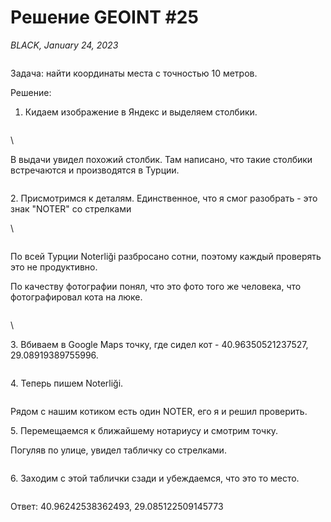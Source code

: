 # Решение GEOINT #25

_BLACK, January 24, 2023_

<figure><img src="https://telegra.ph/file/15f3bedda768ad6084f06.jpg" alt=""><figcaption></figcaption></figure>

Задача: найти координаты места с точностью 10 метров.

Решение:

1. Кидаем изображение в Яндекс и выделяем столбики.

<figure><img src="https://telegra.ph/file/6418eee71000c62589ae4.png" alt=""><figcaption></figcaption></figure>

\


В выдачи увидел похожий столбик. Там написано, что такие столбики встречаются и производятся в Турции.

<figure><img src="https://telegra.ph/file/03773951593999e574479.png" alt=""><figcaption></figcaption></figure>

2\. Присмотримся к деталям. Единственное, что я смог разобрать - это знак "NOTER" со стрелками

\


<figure><img src="https://telegra.ph/file/52e679e8ee8eb1d08120a.png" alt=""><figcaption></figcaption></figure>

По всей Турции Noterliği разбросано сотни, поэтому каждый проверять это не продуктивно.

По качеству фотографии понял, что это фото того же человека, что фотографировал кота на люке.

<figure><img src="https://telegra.ph/file/dc79c19e54c589baa2116.jpg" alt=""><figcaption></figcaption></figure>

\


3\. Вбиваем в Google Maps точку, где сидел кот - 40.96350521237527, 29.08919389755996.

<figure><img src="https://telegra.ph/file/b83d0a6e6619f8d4d0038.png" alt=""><figcaption></figcaption></figure>

4\. Теперь пишем Noterliği.

<figure><img src="https://telegra.ph/file/792bcb19d896ef6884b7d.png" alt=""><figcaption></figcaption></figure>

Рядом с нашим котиком есть один NOTER, его я и решил проверить.

5\. Перемещаемся к ближайшему нотариусу и смотрим точку.

Погуляв по улице, увидел табличку со стрелками.

<figure><img src="https://telegra.ph/file/0f05a9a5c7b88c47b388d.png" alt=""><figcaption></figcaption></figure>

6\. Заходим с этой таблички сзади и убеждаемся, что это то место.

<figure><img src="https://telegra.ph/file/df9e7c285daa7d3c3ec07.png" alt=""><figcaption></figcaption></figure>

Ответ: 40.96242538362493, 29.085122509145773
